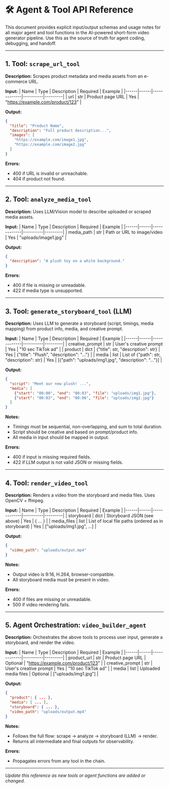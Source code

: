 # 🛠️ Agent & Tool API Reference

This document provides explicit input/output schemas and usage notes for all major agent and tool functions in the AI-powered short-form video generator pipeline. Use this as the source of truth for agent coding, debugging, and handoff.

---

## 1. Tool: `scrape_url_tool`
**Description:** Scrapes product metadata and media assets from an e-commerce URL.

**Input:**
| Name | Type | Description | Required | Example |
|------|------|-------------|----------|---------|
| url  | str  | Product page URL | Yes | "https://example.com/product/123" |

**Output:**
```json
{
  "title": "Product Name",
  "description": "Full product description...",
  "images": [
    "https://example.com/image1.jpg",
    "https://example.com/image2.jpg"
  ]
}
```
**Errors:**
- 400 if URL is invalid or unreachable.
- 404 if product not found.

---

## 2. Tool: `analyze_media_tool`
**Description:** Uses LLM/Vision model to describe uploaded or scraped media assets.

**Input:**
| Name | Type | Description | Required | Example |
|------|------|-------------|----------|---------|
| media_path | str | Path or URL to image/video | Yes | "uploads/image1.jpg" |

**Output:**
```json
{
  "description": "A plush toy on a white background."
}
```
**Errors:**
- 400 if file is missing or unreadable.
- 422 if media type is unsupported.

---

## 3. Tool: `generate_storyboard_tool` (LLM)
**Description:** Uses LLM to generate a storyboard (script, timings, media mapping) from product info, media, and creative prompt.

**Input:**
| Name | Type | Description | Required | Example |
|------|------|-------------|----------|---------|
| creative_prompt | str | User's creative prompt | Yes | "10 sec TikTok ad" |
| product | dict | {"title": str, "description": str} | Yes | {"title": "Plush", "description": "..."} |
| media | list | List of {"path": str, "description": str} | Yes | [{"path": "uploads/img1.jpg", "description": "..."}] |

**Output:**
```json
{
  "script": "Meet our new plush! ...",
  "media": [
    {"start": "00:00", "end": "00:03", "file": "uploads/img1.jpg"},
    {"start": "00:03", "end": "00:06", "file": "uploads/img2.jpg"}
  ]
}
```
**Notes:**
- Timings must be sequential, non-overlapping, and sum to total duration.
- Script should be creative and based on prompt/product info.
- All media in input should be mapped in output.

**Errors:**
- 400 if input is missing required fields.
- 422 if LLM output is not valid JSON or missing fields.

---

## 4. Tool: `render_video_tool`
**Description:** Renders a video from the storyboard and media files. Uses OpenCV + ffmpeg.

**Input:**
| Name | Type | Description | Required | Example |
|------|------|-------------|----------|---------|
| storyboard | dict | Storyboard JSON (see above) | Yes | { ... } |
| media_files | list | List of local file paths (ordered as in storyboard) | Yes | ["uploads/img1.jpg", ...] |

**Output:**
```json
{
  "video_path": "uploads/output.mp4"
}
```
**Notes:**
- Output video is 9:16, H.264, browser-compatible.
- All storyboard media must be present in video.

**Errors:**
- 400 if files are missing or unreadable.
- 500 if video rendering fails.

---

## 5. Agent Orchestration: `video_builder_agent`
**Description:** Orchestrates the above tools to process user input, generate a storyboard, and render the video.

**Input:**
| Name | Type | Description | Required | Example |
|------|------|-------------|----------|---------|
| product_url | str | Product page URL | Optional | "https://example.com/product/123" |
| creative_prompt | str | User's creative prompt | Yes | "10 sec TikTok ad" |
| media | list | Uploaded media files | Optional | ["uploads/img1.jpg"] |

**Output:**
```json
{
  "product": { ... },
  "media": [ ... ],
  "storyboard": { ... },
  "video_path": "uploads/output.mp4"
}
```
**Notes:**
- Follows the full flow: scrape → analyze → storyboard (LLM) → render.
- Returns all intermediate and final outputs for observability.

**Errors:**
- Propagates errors from any tool in the chain.

---

*Update this reference as new tools or agent functions are added or changed.* 
